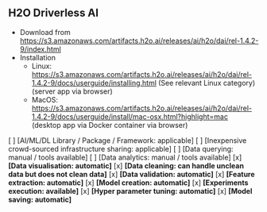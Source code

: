 ## H2O Driverless AI

- Download from https://s3.amazonaws.com/artifacts.h2o.ai/releases/ai/h2o/dai/rel-1.4.2-9/index.html
- Installation
  - Linux:  https://s3.amazonaws.com/artifacts.h2o.ai/releases/ai/h2o/dai/rel-1.4.2-9/docs/userguide/installing.html (See relevant Linux category) (server app via browser)
  - MacOS:  https://s3.amazonaws.com/artifacts.h2o.ai/releases/ai/h2o/dai/rel-1.4.2-9/docs/userguide/install/mac-osx.html?highlight=mac (desktop app via Docker container via browser)

[ ] [AI/ML/DL Library / Package / Framework: applicable]
[ ] [Inexpensive crowd-sourced infrastructure sharing: applicable]
[ ] [Data querying: manual / tools available] 
[ ] [Data analytics: manual / tools available] 
[x] **[Data visualisation: automatic]**
[x] **[Data cleaning: can handle unclean data but does not clean data]** 
[x] **[Data validation: automatic]** 
[x] **[Feature extraction: automatic]** 
[x] **[Model creation: automatic]** 
[x] **[Experiments execution: available]**
[x] **[Hyper parameter tuning: automatic]**
[x] **[Model saving: automatic]**